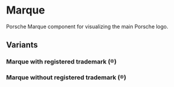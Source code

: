 # Marque

Porsche Marque component for visualizing the main Porsche logo.

## Variants

### Marque with registered trademark (®)

<Playground>
  <p-marque></p-marque>
</Playground>

### Marque without registered trademark (®)
<Playground>
  <p-marque trademark="false"></p-marque>
</Playground>
